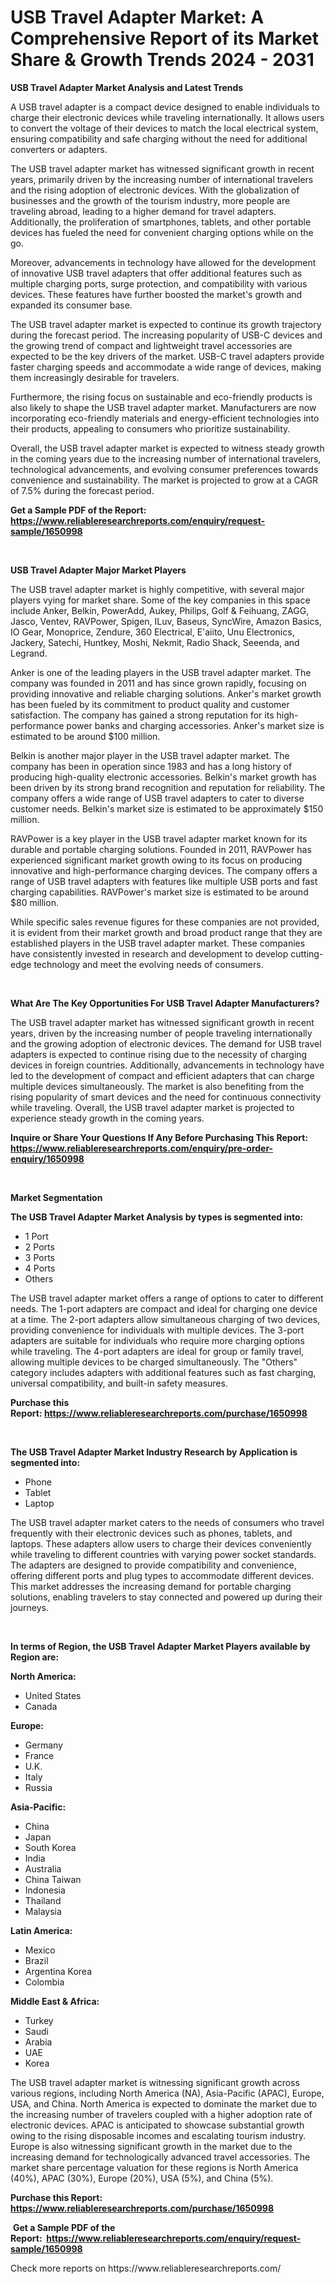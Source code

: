 <p><h1>USB Travel Adapter Market: A Comprehensive Report of its Market Share & Growth Trends 2024 - 2031</h1></p><p><strong>USB Travel Adapter Market Analysis and Latest Trends</strong></p>
<p><p>A USB travel adapter is a compact device designed to enable individuals to charge their electronic devices while traveling internationally. It allows users to convert the voltage of their devices to match the local electrical system, ensuring compatibility and safe charging without the need for additional converters or adapters.</p><p>The USB travel adapter market has witnessed significant growth in recent years, primarily driven by the increasing number of international travelers and the rising adoption of electronic devices. With the globalization of businesses and the growth of the tourism industry, more people are traveling abroad, leading to a higher demand for travel adapters. Additionally, the proliferation of smartphones, tablets, and other portable devices has fueled the need for convenient charging options while on the go.</p><p>Moreover, advancements in technology have allowed for the development of innovative USB travel adapters that offer additional features such as multiple charging ports, surge protection, and compatibility with various devices. These features have further boosted the market's growth and expanded its consumer base.</p><p>The USB travel adapter market is expected to continue its growth trajectory during the forecast period. The increasing popularity of USB-C devices and the growing trend of compact and lightweight travel accessories are expected to be the key drivers of the market. USB-C travel adapters provide faster charging speeds and accommodate a wide range of devices, making them increasingly desirable for travelers.</p><p>Furthermore, the rising focus on sustainable and eco-friendly products is also likely to shape the USB travel adapter market. Manufacturers are now incorporating eco-friendly materials and energy-efficient technologies into their products, appealing to consumers who prioritize sustainability.</p><p>Overall, the USB travel adapter market is expected to witness steady growth in the coming years due to the increasing number of international travelers, technological advancements, and evolving consumer preferences towards convenience and sustainability. The market is projected to grow at a CAGR of 7.5% during the forecast period.</p></p>
<p><strong>Get a Sample PDF of the Report:&nbsp; <a href="https://www.reliableresearchreports.com/enquiry/request-sample/1650998">https://www.reliableresearchreports.com/enquiry/request-sample/1650998</a></strong></p>
<p>&nbsp;</p>
<p><strong>USB Travel Adapter Major Market Players</strong></p>
<p><p>The USB travel adapter market is highly competitive, with several major players vying for market share. Some of the key companies in this space include Anker, Belkin, PowerAdd, Aukey, Philips, Golf & Feihuang, ZAGG, Jasco, Ventev, RAVPower, Spigen, ILuv, Baseus, SyncWire, Amazon Basics, IO Gear, Monoprice, Zendure, 360 Electrical, E'aiito, Unu Electronics, Jackery, Satechi, Huntkey, Moshi, Nekmit, Radio Shack, Seeenda, and Legrand.</p><p>Anker is one of the leading players in the USB travel adapter market. The company was founded in 2011 and has since grown rapidly, focusing on providing innovative and reliable charging solutions. Anker's market growth has been fueled by its commitment to product quality and customer satisfaction. The company has gained a strong reputation for its high-performance power banks and charging accessories. Anker's market size is estimated to be around $100 million.</p><p>Belkin is another major player in the USB travel adapter market. The company has been in operation since 1983 and has a long history of producing high-quality electronic accessories. Belkin's market growth has been driven by its strong brand recognition and reputation for reliability. The company offers a wide range of USB travel adapters to cater to diverse customer needs. Belkin's market size is estimated to be approximately $150 million.</p><p>RAVPower is a key player in the USB travel adapter market known for its durable and portable charging solutions. Founded in 2011, RAVPower has experienced significant market growth owing to its focus on producing innovative and high-performance charging devices. The company offers a range of USB travel adapters with features like multiple USB ports and fast charging capabilities. RAVPower's market size is estimated to be around $80 million.</p><p>While specific sales revenue figures for these companies are not provided, it is evident from their market growth and broad product range that they are established players in the USB travel adapter market. These companies have consistently invested in research and development to develop cutting-edge technology and meet the evolving needs of consumers.</p></p>
<p>&nbsp;</p>
<p><strong>What Are The Key Opportunities For USB Travel Adapter Manufacturers?</strong></p>
<p><p>The USB travel adapter market has witnessed significant growth in recent years, driven by the increasing number of people traveling internationally and the growing adoption of electronic devices. The demand for USB travel adapters is expected to continue rising due to the necessity of charging devices in foreign countries. Additionally, advancements in technology have led to the development of compact and efficient adapters that can charge multiple devices simultaneously. The market is also benefiting from the rising popularity of smart devices and the need for continuous connectivity while traveling. Overall, the USB travel adapter market is projected to experience steady growth in the coming years.</p></p>
<p><strong>Inquire or Share Your Questions If Any Before Purchasing This Report: <a href="https://www.reliableresearchreports.com/enquiry/pre-order-enquiry/1650998">https://www.reliableresearchreports.com/enquiry/pre-order-enquiry/1650998</a></strong></p>
<p>&nbsp;</p>
<p><strong>Market Segmentation</strong></p>
<p><strong>The USB Travel Adapter Market Analysis by types is segmented into:</strong></p>
<p><ul><li>1 Port</li><li>2 Ports</li><li>3 Ports</li><li>4 Ports</li><li>Others</li></ul></p>
<p><p>The USB travel adapter market offers a range of options to cater to different needs. The 1-port adapters are compact and ideal for charging one device at a time. The 2-port adapters allow simultaneous charging of two devices, providing convenience for individuals with multiple devices. The 3-port adapters are suitable for individuals who require more charging options while traveling. The 4-port adapters are ideal for group or family travel, allowing multiple devices to be charged simultaneously. The "Others" category includes adapters with additional features such as fast charging, universal compatibility, and built-in safety measures.</p></p>
<p><strong>Purchase this Report:&nbsp;<a href="https://www.reliableresearchreports.com/purchase/1650998">https://www.reliableresearchreports.com/purchase/1650998</a></strong></p>
<p>&nbsp;</p>
<p><strong>The USB Travel Adapter Market Industry Research by Application is segmented into:</strong></p>
<p><ul><li>Phone</li><li>Tablet</li><li>Laptop</li></ul></p>
<p><p>The USB travel adapter market caters to the needs of consumers who travel frequently with their electronic devices such as phones, tablets, and laptops. These adapters allow users to charge their devices conveniently while traveling to different countries with varying power socket standards. The adapters are designed to provide compatibility and convenience, offering different ports and plug types to accommodate different devices. This market addresses the increasing demand for portable charging solutions, enabling travelers to stay connected and powered up during their journeys.</p></p>
<p>&nbsp;</p>
<p><strong>In terms of Region, the USB Travel Adapter Market Players available by Region are:</strong></p>
<p>
    <p> <strong> North America: </strong>
        <ul>
            <li>United States</li>
            <li>Canada</li>
        </ul>
        </p> 
    <p> <strong> Europe: </strong>
        <ul>
            <li>Germany</li>
            <li>France</li>
            <li>U.K.</li>
            <li>Italy</li>
            <li>Russia</li>
        </ul>
        </p> 
    <p> <strong> Asia-Pacific: </strong>
        <ul>
            <li>China</li>
            <li>Japan</li>
            <li>South Korea</li>
            <li>India</li>
            <li>Australia</li>
            <li>China Taiwan</li>
            <li>Indonesia</li>
            <li>Thailand</li>
            <li>Malaysia</li>
        </ul>
        </p> 
    <p> <strong> Latin America: </strong>
        <ul>
            <li>Mexico</li>
            <li>Brazil</li>
            <li>Argentina Korea</li>
            <li>Colombia</li>
        </ul>
        </p> 
    <p> <strong> Middle East & Africa: </strong>
        <ul>
            <li>Turkey</li>
            <li>Saudi</li>
            <li>Arabia</li>
            <li>UAE</li>
            <li>Korea</li>
        </ul>
    </p>
    </p>
<p><p>The USB travel adapter market is witnessing significant growth across various regions, including North America (NA), Asia-Pacific (APAC), Europe, USA, and China. North America is expected to dominate the market due to the increasing number of travelers coupled with a higher adoption rate of electronic devices. APAC is anticipated to showcase substantial growth owing to the rising disposable incomes and escalating tourism industry. Europe is also witnessing significant growth in the market due to the increasing demand for technologically advanced travel accessories. The market share percentage valuation for these regions is North America (40%), APAC (30%), Europe (20%), USA (5%), and China (5%).</p></p>
<p><strong>Purchase this Report: <a href="https://www.reliableresearchreports.com/purchase/1650998">https://www.reliableresearchreports.com/purchase/1650998</a></strong></p>
<p>&nbsp;<strong>Get a Sample PDF of the Report:&nbsp;&nbsp;<a href="https://www.reliableresearchreports.com/enquiry/request-sample/1650998">https://www.reliableresearchreports.com/enquiry/request-sample/1650998</a></strong></p>
<p><strong></strong></p>
<p>Check more reports on https://www.reliableresearchreports.com/</p>
